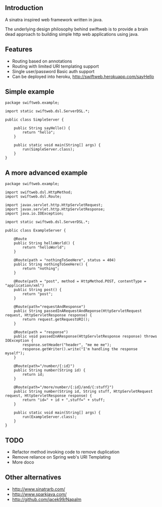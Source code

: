 Introduction
------------
A sinatra inspired web framework written in java.

The underlying design philosophy behind swiftweb is to provide a brain dead approach to building simple http web applications using java.


Features
-------------------
- Routing based on annotations
- Routing with limited URI templating support
- Single user/password Basic auth support
- Can be deployed into heroku, http://swiftweb.herokuapp.com/sayHello

Simple example
--------------

    package swiftweb.example;

    import static swiftweb.dsl.ServerDSL.*;

    public class SimpleServer {

        public String sayHello() {
            return "hello";
        }

        public static void main(String[] args) {
            run(SimpleServer.class);
        }
    }


A more advanced example
-----------------------

    package swiftweb.example;

    import swiftweb.dsl.HttpMethod;
    import swiftweb.dsl.Route;

    import javax.servlet.http.HttpServletRequest;
    import javax.servlet.http.HttpServletResponse;
    import java.io.IOException;

    import static swiftweb.dsl.ServerDSL.*;

    public class ExampleServer {

        @Route
        public String helloWorld() {
            return "helloWorld";
        }

        @Route(path = "nothingToSeeHere", status = 404)
        public String nothingToSeeHere() {
            return "nothing";
        }

        @Route(path = "post", method = HttpMethod.POST, contentType = "application/xml")
        public String post() {
            return "post";
        }

        @Route(path="requestAndResponse")
        public String passedInARequestAndReponse(HttpServletRequest request, HttpServletResponse response) {
            return request.getRequestURI();
        }

        @Route(path = "response")
        public void passedInAResponse(HttpServletResponse response) throws IOException {
            response.setHeader("header", "me me me");
            response.getWriter().write("I'm handling the response myself");
        }

        @Route(path="/number/{:id}")
        public String number(String id) {
            return id;
        }

        @Route(path="/more/number/{:id}/and/{:stuff}")
        public String number(String id, String stuff, HttpServletRequest request, HttpServletResponse response) {
            return "id=" + id + ",stuff=" + stuff;
        }

        public static void main(String[] args) {
            run(ExampleServer.class);
        }
    }


TODO
----------------
- Refactor method invoking code to remove duplication
- Remove reliance on Spring web's URI Templating
- More doco


Other alternatives
------------------
- http://www.sinatrarb.com/
- http://www.sparkjava.com/
- http://github.com/jacek99/Napalm
